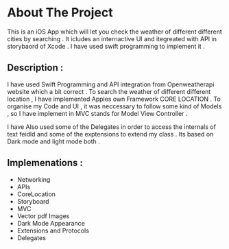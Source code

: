 # About The Project

This is an iOS App which will let you check the weather of different different cities by searching . It icludes an internactive UI and itegreated with API in storybaord of Xcode . I have used swift programming to implement it . 

## Description : 
I have used Swift Programming and API integration from Openweatherapi website which a bit correct . To search the weather of different different location , I have implemented Apples own Framework CORE LOCATION . To organise my Code and UI , it was neccessary to follow some kind of Models , so I have implement in MVC stands for Model View Controller . 

I have Also used some of the Delegates in order to access the internals of text feidld and some of the exptensions to extend my class . Its based on Dark mode and light mode both .

## Implemenations :
  - Networking 
  - APIs 
  - CoreLocation
  - Storyboard
  - MVC 
  - Vector pdf Images
  - Dark Mode Appearance 
  - Extensions and Protocols
  - Delegates 
